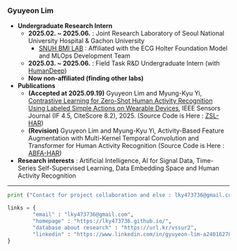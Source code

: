 ### Gyuyeon Lim

- **Undergraduate Research Intern**
  - **2025.02. ~ 2025.06.** : Joint Research Laboratory of Seoul National University Hospital & Gachon University 
     - <a href="https://sites.google.com/view/snuh-bmi-lab/home?authuser=0">SNUH BMI LAB</a> : Affiliated with the ECG Holter Foundation Model and MLOps Development Team
  - **2025.03. ~ 2025.06.** : Field Task R&D Undergraduate Intern (with <a href="https://www.humandeep.co.kr/">HumanDeep</a>)
  - **Now non-affiliated (finding other labs)**
- **Publications**
  - **(Accepted at 2025.09.19)** Gyuyeon Lim and Myung-Kyu Yi, <a href="https://doi.org/10.1109/JSEN.2025.3613260">Contrastive Learning for Zero-Shot Human Activity Recognition Using Labeled Simple Actions on Wearable Devices</a>, IEEE Sensors Journal (IF 4.5, CiteScore 8.2), 2025. (Source Code is Here : <a href="https://github.com/lky473736/ZSL-HAR">ZSL-HAR</a>)
  - **(Revision)** Gyuyeon Lim and Myung-Kyu Yi, Activity-Based Feature Augmentation with Multi-Kernel Temporal Convolution and Transformer for Human Activity Recognition (Source Code is Here : <a href="https://github.com/lky473736/ABFA-HAR">ABFA-HAR</a>)
- **Research interests** : Artificial Intelligence, AI for Signal Data, Time-Series Self-Supervised Learning, Data Embedding Space and Human Activity Recognition

---


```python
print ("Contact for project collaboration and else : lky473736@gmail.com", end = "\n")

links = {
        "email" : "lky473736@gmail.com",
        "homepage" : "https://lky473736.github.io/",
        "database about research" : "https://url.kr/vssur2",
        "linkedin" : "https://www.linkedin.com/in/gyuyeon-lim-a24016278/"
}
```

